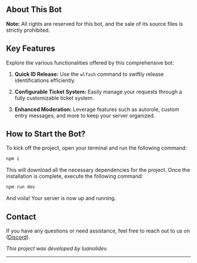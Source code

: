 ## About This Bot

**Note:** All rights are reserved for this bot, and the sale of its source files is strictly prohibited.

## Key Features

Explore the various functionalities offered by this comprehensive bot:

1. **Quick ID Release:** Use the `wlfash` command to swiftly release identifications efficiently.

2. **Configurable Ticket System:** Easily manage your requests through a fully customizable ticket system.

3. **Enhanced Moderation:** Leverage features such as autorole, custom entry messages, and more to keep your server organized.

## How to Start the Bot?

To kick off the project, open your terminal and run the following command:

```bash
npm i
```

This will download all the necessary dependencies for the project. Once the installation is complete, execute the following command:

```bash
npm run dev
```

And voila! Your server is now up and running.

## Contact

If you have any questions or need assistance, feel free to reach out to us on ([Discord](https://discord.gg/zyWGZX6VU7)).

*This project was developed by luanolidev.*

---
